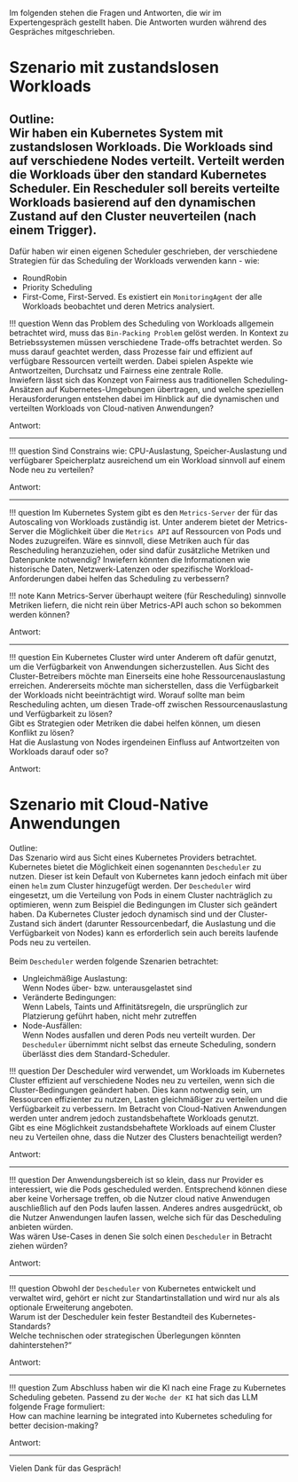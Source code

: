 Im folgenden stehen die Fragen und Antworten, die wir im Expertengespräch gestellt haben. 
Die Antworten wurden während des Gespräches mitgeschrieben. 

# Szenario mit zustandslosen Workloads

Outline:<br>
Wir haben ein Kubernetes System mit zustandslosen Workloads. 
Die Workloads sind auf verschiedene Nodes verteilt. 
Verteilt werden die Workloads über den standard Kubernetes Scheduler. 
Ein Rescheduler soll bereits verteilte Workloads basierend auf den dynamischen Zustand auf den Cluster neuverteilen (nach einem Trigger).
---
Dafür haben wir einen eigenen Scheduler geschrieben, 
der verschiedene Strategien für das Scheduling der Workloads verwenden kann - wie:<br>
- RoundRobin 
- Priority Scheduling
- First-Come, First-Served.
Es existiert ein `MonitoringAgent` der alle Workloads beobachtet und deren Metrics analysiert.  


!!! question
    Wenn das Problem des Scheduling von Workloads allgemein betrachtet wird, muss das `Bin-Packing Problem` gelöst werden. 
    In Kontext zu Betriebssystemen müssen verschiedene Trade-offs betrachtet werden. 
    So muss darauf geachtet werden, 
    dass Prozesse fair und effizient auf verfügbare Ressourcen verteilt werden. 
    Dabei spielen Aspekte wie Antwortzeiten, 
    Durchsatz und Fairness eine zentrale Rolle. 
    <br>
    Inwiefern lässt sich das Konzept von Fairness aus traditionellen Scheduling-Ansätzen auf Kubernetes-Umgebungen übertragen, und 
    welche speziellen Herausforderungen entstehen dabei im Hinblick auf die dynamischen und 
    verteilten Workloads von Cloud-nativen Anwendungen?


Antwort:

---

!!! question
    Sind Constrains wie: CPU-Auslastung, Speicher-Auslastung und verfügbarer Speicherplatz ausreichend um ein Workload sinnvoll auf einem Node neu zu verteilen?

Antwort:

---

!!! question
    Im Kubernetes System gibt es den `Metrics-Server` der für das Autoscaling von Workloads zuständig ist. 
    Unter anderem bietet der Metrics-Server die Möglichkeit über die `Metrics API` auf Ressourcen von Pods und Nodes zuzugreifen. 
    Wäre es sinnvoll, 
    diese Metriken auch für das Rescheduling heranzuziehen, 
    oder sind dafür zusätzliche Metriken und Datenpunkte notwendig? 
    Inwiefern könnten die Informationen wie historische Daten, 
    Netzwerk-Latenzen oder spezifische Workload-Anforderungen dabei helfen das Scheduling zu verbessern?

!!! note
    Kann Metrics-Server überhaupt weitere (für Rescheduling) sinnvolle Metriken liefern, die nicht rein über Metrics-API auch schon so bekommen werden können?


Antwort:

---

!!! question
    Ein Kubernetes Cluster wird unter Anderem oft dafür genutzt, um die Verfügbarkeit von Anwendungen sicherzustellen. 
    Aus Sicht des Cluster-Betreibers möchte man Einerseits eine hohe Ressourcenauslastung erreichen. 
    Andererseits möchte man sicherstellen, dass die Verfügbarkeit der Workloads nicht beeinträchtigt wird. 
    Worauf sollte man beim Rescheduling achten, um diesen Trade-off zwischen Ressourcenauslastung und Verfügbarkeit zu lösen?
    <br>
    Gibt es Strategien oder Metriken die dabei helfen können, um diesen Konflikt zu lösen?
    <br>
    Hat die Auslastung von Nodes irgendeinen Einfluss auf Antwortzeiten von Workloads darauf oder so?

Antwort:


# Szenario mit Cloud-Native Anwendungen

Outline:<br>
Das Szenario wird aus Sicht eines Kubernetes Providers betrachtet. 
<br>
Kubernetes bietet die Möglichkeit einen sogenannten `Descheduler` zu nutzen. 
Dieser ist kein Default von Kubernetes kann jedoch einfach mit über einen `helm` zum Cluster hinzugefügt werden.
Der `Descheduler` wird eingesetzt, um die Verteilung von Pods in einem Cluster nachträglich zu optimieren, 
wenn zum Beispiel die Bedingungen im Cluster sich geändert haben. 
Da Kubernetes Cluster jedoch dynamisch sind und der Cluster-Zustand sich ändert (darunter Ressourcenbedarf, die Auslastung und die Verfügbarkeit von Nodes) kann es erforderlich sein auch bereits laufende Pods neu zu verteilen. 
<br>
<br>
Beim `Descheduler` werden folgende Szenarien betrachtet:<br>
- Ungleichmäßige Auslastung:<br>Wenn Nodes über- bzw. unterausgelastet sind
- Veränderte Bedingungen:<br>Wenn Labels, Taints und Affinitätsregeln, die ursprünglich zur Platzierung geführt haben, nicht mehr zutreffen
- Node-Ausfällen:<br>Wenn Nodes ausfallen und deren Pods neu verteilt wurden. 
Der `Descheduler` übernimmt nicht selbst das erneute Scheduling, sondern überlässt dies dem Standard-Scheduler. 


!!! question
    Der Descheduler wird verwendet, um Workloads im Kubernetes Cluster effizient auf verschiedene Nodes neu zu verteilen, wenn sich die Cluster-Bedingungen geändert haben. Dies kann notwendig sein, um Ressourcen effizienter zu nutzen, Lasten gleichmäßiger zu verteilen und die Verfügbarkeit zu verbessern. Im Betracht von Cloud-Nativen Anwendungen werden unter andrem jedoch zustandsbehaftete Workloads genutzt. 
    <br>
    Gibt es eine Möglichkeit zustandsbehaftete Workloads auf einem Cluster neu zu Verteilen ohne, 
    dass die Nutzer des Clusters benachteiligt werden?

Antwort:

---

!!! question
    Der Anwendungsbereich ist so klein, dass nur Provider es interessiert, 
    wie die Pods gescheduled werden. 
    Entsprechend können diese aber keine Vorhersage treffen, 
    ob die Nutzer cloud native Anwendugen auschließlich auf den Pods laufen lassen. 
    Anderes andres ausgedrückt, 
    ob die Nutzer Anwendungen laufen lassen, 
    welche sich für das Descheduling anbieten würden.
    <br>
    Was wären Use-Cases in denen Sie solch einen `Descheduler` in Betracht ziehen würden?

Antwort:

---

!!! question
    Obwohl der `Descheduler` von Kubernetes entwickelt und verwaltet wird, 
    gehört er nicht zur Standartinstallation und 
    wird nur als als optionale Erweiterung angeboten. 
    <br>
    Warum ist der Descheduler kein fester Bestandteil des Kubernetes-Standards? 
    <br>
    Welche technischen oder strategischen Überlegungen könnten dahinterstehen?“

Antwort: 

---

!!! question
    Zum Abschluss haben wir die KI nach eine Frage zu Kubernetes Scheduling gebeten. 
    Passend zu der `Woche der KI` hat sich das LLM folgende Frage formuliert:
    <br>
    How can machine learning be integrated into Kubernetes scheduling for better decision-making?

Antwort: 

---

Vielen Dank für das Gespräch!
